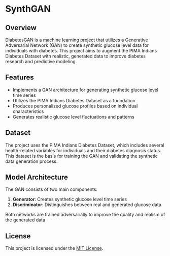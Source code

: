 # SynthGAN

## Overview

DiabetesGAN is a machine learning project that utilizes a Generative Adversarial Network (GAN) to create synthetic glucose level data for individuals with diabetes. This project aims to augment the PIMA Indians Diabetes Dataset with realistic, generated data to improve diabetes research and predictive modeling.

## Features

- Implements a GAN architecture for generating synthetic glucose level time series
- Utilizes the PIMA Indians Diabetes Dataset as a foundation
- Produces personalized glucose profiles based on individual characteristics
- Generates realistic glucose level fluctuations and patterns

## Dataset

The project uses the PIMA Indians Diabetes Dataset, which includes several health-related variables for individuals and their diabetes diagnosis status. This dataset is the basis for training the GAN and validating the synthetic data generation process.

## Model Architecture

The GAN consists of two main components:

1. **Generator**: Creates synthetic glucose level time series
2. **Discriminator**: Distinguishes between real and generated glucose data

Both networks are trained adversarially to improve the quality and realism of the generated data

## License

This project is licensed under the [MIT License](link-to-license-file).
